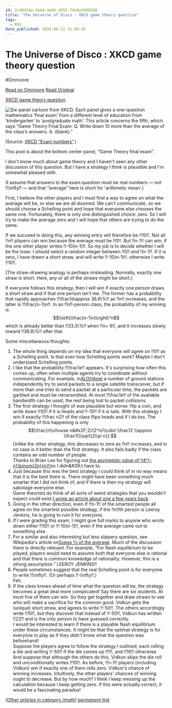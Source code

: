 ```yaml
---
id: 2cd9414a-1b4d-4e84-a555-f4c6a19d85d8
title: "The Universe of Disco : XKCD game theory question"
tags:
  - RSS
date_published: 2024-08-22 11:04:45
---
```


# The Universe of Disco : XKCD game theory question
#Omnivore

[Read on Omnivore](https://omnivore.app/me/the-universe-of-disco-xkcd-game-theory-question-1917b2fc6c8)
[Read Original](https://blog.plover.com/math/xkcd-game-theory.html)



[XKCD game theory question](https:&#x2F;&#x2F;blog.plover.com&#x2F;math&#x2F;xkcd-game-theory.html)   

![Six-panel cartoon from XKCD.
Each panel gives a one-question mathematics ‘final exam’ from
a different level of education from ‘kindergarten’ to 
‘postgraduate math’.  This article concerns the fifth, which says
“Game Theory Final Exam: Q. Write down 10 more than the average of
the class’s answers.  A. (blank).”](https:&#x2F;&#x2F;proxy-prod.omnivore-image-cache.app&#x2F;0x0,sTX8-C5SRjHxp_O9egD5S22S4pJVNSeIQhmtq0rRTmss&#x2F;https:&#x2F;&#x2F;pic.blog.plover.com&#x2F;math&#x2F;xkcd-game-theory&#x2F;exam_numbers.png)

(Source: [XKCD “Exam numbers”](https:&#x2F;&#x2F;xkcd.com&#x2F;2966&#x2F;).)

This post is about the bottom center panel, “Game Theory final exam”.

I don&#39;t know much about game theory and I haven&#39;t seen any other discussion of this question. But I have a strategy I think is plausible and I&#39;m somewhat pleased with.

(I assume that answers to the exam question must be real numbers — not !!\\infty!! — and that “average” here is short for &#39;arithmetic mean&#39;.)

First, I believe the other players and I must find a way to agree on what the average will be, or else we are all doomed. We can&#39;t communicate, so we should choose a Schelling point and hope that everyone else chooses the same one. Fortunately, there is only one distinguished choice: zero. So I will try to make the average zero and I will hope that others are trying to do the same.

If we succeed in doing this, any winning entry will therefore be !!10!!. Not all !!n!! players can win because the average must be !!0!!. But !!n-1!! can win, if the one other player writes !!-10(n-1)!!. So my job is to decide whether I will be the loser. I should select a random integer between !!0!! and !!n-1!!. If it is zero, I have drawn a short straw, and will write !!-10(n-1)!!. otherwise I write !!10!!.

(The straw-drawing analogy is perhaps misleading. Normally, exactly one straw is short. Here, any or all of the straws might be short.)

If everyone follows this strategy, then I will win if exactly one person draws a short straw and if that one person isn&#39;t me. The former has a probability that rapidly approaches !!\\frac1e\\approx 36.8\\%!! as !!n!! increases, and the latter is !!\\frac{n-1}n!!. In an !!n!!-person class, the probability of my winning is $$\\left(\\frac{n-1}n\\right)^n$$ which is already better than !!33.3\\%!! when !!n&#x3D; 6!!, and it increases slowly toward !!36.8\\%!! after that.

Some miscellaneous thoughts:

1. The whole thing depends on my idea that everyone will agree on !!0!! as a Schelling point. Is that even how Schelling points work? Maybe I don&#39;t understand Schelling points.
2. I like that the probability !!\\frac1e!! appears. It&#39;s surprising how often this comes up, often when multiple agents try to coordinate without communicating. For example, in[ALOHAnet](https:&#x2F;&#x2F;en.wikipedia.org&#x2F;wiki&#x2F;ALOHAnet%23Slotted%5FALOHA) a number of ground stations independently try to send packets to a single satellite transceiver, but if more than one tries to send a packet at a particular time, the packets are garbled and must be retransmitted. At most !!\\frac1e!! of the available bandwidth can be used, the rest being lost to packet collisions.
3. The first strategy I thought of was plausible but worse: flip a coin, and write down !!10!! if it is heads and !!-10!! if it is tails. With this strategy I win if exactly !!\\frac n2!! of the class flips heads and if I do too. The probability of this happening is only $$\\frac{n\\choose n&#x2F;2}{2^n}\\cdot \\frac12 \\approx \\frac1{\\sqrt{2\\pi n}}.$$ Unlike the other strategy, this decreases to zero as !!n!! increases, and in no case is it better than the first strategy. It also fails badly if the class contains an odd number of people.  
Thanks to Brian Lee for figuring out [the asymptotic value of !!4^{-n}\\binom{2n}{n}!!](https:&#x2F;&#x2F;www.moderndescartes.com&#x2F;essays&#x2F;2n%5Fchoose%5Fn&#x2F;)so I didn&#39;t have to.
4. Just because this was the best strategy I could think of in no way means that it is the best there is. There might have been something much smarter that I did not think of, and if there is then my strategy will sabotage everyone else.  
Game theorists do think of all sorts of weird strategies that you wouldn&#39;t expect could exist.[I wrote an article about one a few years back](https:&#x2F;&#x2F;blog.plover.com&#x2F;math&#x2F;envelope.html).
5. Going in the other direction, even if !!n-1!! of the smartest people all agree on the smartest possible strategy, if the !!n!!th person is Leeroy Jenkins, he is going to ruin it for everyone.
6. If I were grading this exam, I might give full marks to anyone who wrote down either !!10!! or !!-10(n-1)!!, even if the average came out to something else.
7. For a similar and also interesting but less slippery question, see Wikipedia&#39;s article on[Guess ⅔ of the average](https:&#x2F;&#x2F;en.wikipedia.org&#x2F;wiki&#x2F;Guess%5F2%2f3%5Fof%5Fthe%5Faverage). Much of the discussion there is directly relevant. For example, “For Nash equilibrium to be played, players would need to assume both that everyone else is rational and that there is common knowledge of rationality. However, this is a strong assumption.” LEEROY JENKINS!!
8. People sometimes suggest that the real Schelling point is for everyone to write !!\\infty!!. (Or perhaps !!-\\infty!!.)  
Feh.
9. If the class knows ahead of time what the question will be, the strategy becomes a great deal more complicated! Say there are six students. At most five of them can win. So they get together and draw straws to see who will make a sacrifice for the common good. Vidkun gets the (unique) short straw, and agrees to write !!-50!!. The others accordingly write !!10!!, but they discover that instead of !!-50!!, Vidkun has written !!22!! and is the only person to have guessed correctly.  
I would be interested to learn if there is a playable Nash equilibrium under these circumstances. It might be that the optimal strategy is for everyone to play as if they _didn&#39;t_ know what the question was beforehand!  
Suppose the players agree to follow the strategy I outlined, each rolling a die and writing !!-50!! if the die comes up !!1!!, and !!10!! otherwise. And suppose that although the others do this, Vidkun skips the die roll and unconditionally writes !!10!!. As before, !!n-1!! players (including Vidkun) win if exactly one of them rolls zero. Vidkun&#39;s chance of winning increases. Intuitively, the other players&#39; chances of winning ought to decrease. But by how much? I think I keep messing up the calculation because I keep getting zero. If this were actually correct, it would be a fascinating paradox!

_\[[Other articles in category &#x2F;math](https:&#x2F;&#x2F;blog.plover.com&#x2F;math)\] [permanent link](https:&#x2F;&#x2F;blog.plover.com&#x2F;math&#x2F;xkcd-game-theory.html)_ 

  
